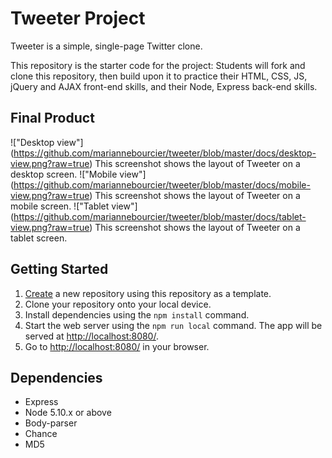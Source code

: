 # Tweeter Project

Tweeter is a simple, single-page Twitter clone.

This repository is the starter code for the project: Students will fork and clone this repository, then build upon it to practice their HTML, CSS, JS, jQuery and AJAX front-end skills, and their Node, Express back-end skills.

## Final Product
!["Desktop view"] (https://github.com/mariannebourcier/tweeter/blob/master/docs/desktop-view.png?raw=true) This screenshot shows the layout of Tweeter on a desktop screen. 
!["Mobile view"] (https://github.com/mariannebourcier/tweeter/blob/master/docs/mobile-view.png?raw=true) This screenshot shows the layout of Tweeter on a mobile screen. 
!["Tablet view"] (https://github.com/mariannebourcier/tweeter/blob/master/docs/tablet-view.png?raw=true) This screenshot shows the layout of Tweeter on a tablet screen.

## Getting Started

1. [Create](https://docs.github.com/en/repositories/creating-and-managing-repositories/creating-a-repository-from-a-template) a new repository using this repository as a template.
2. Clone your repository onto your local device.
3. Install dependencies using the `npm install` command.
3. Start the web server using the `npm run local` command. The app will be served at <http://localhost:8080/>.
4. Go to <http://localhost:8080/> in your browser.

## Dependencies

- Express
- Node 5.10.x or above
- Body-parser
- Chance
- MD5



